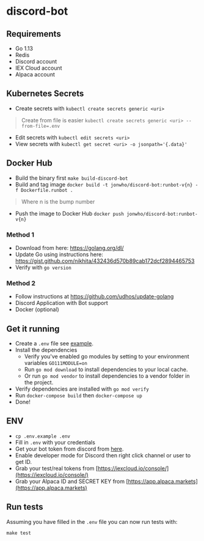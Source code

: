 # discord-bot

## Requirements
* Go 1.13
* Redis
* Discord account
* IEX Cloud account
* Alpaca account

## Kubernetes Secrets
* Create secrets with `kubectl create secrets generic <uri>`
> Create from file is easier `kubectl create secrets generic <uri> --from-file=.env`
* Edit secrets with `kubectl edit secrets <uri>`
* View secrets with `kubectl get secret <uri> -o jsonpath='{.data}'`

## Docker Hub
* Build the binary first `make build-discord-bot`
* Build and tag image `docker build -t jonwho/discord-bot:runbot-v{n} -f Dockerfile.runbot .`
> Where n is the bump number
* Push the image to Docker Hub `docker push jonwho/discord-bot:runbot-v{n}`

### Method 1
  * Download from here: https://golang.org/dl/
  * Update Go using instructions here: https://gist.github.com/nikhita/432436d570b89cab172dcf2894465753
  * Verify with `go version`

### Method 2
  * Follow instructions at https://github.com/udhos/update-golang
* Discord Application with Bot support
* Docker (optional)

## Get it running
* Create a `.env` file see [example](#env-example).
* Install the dependencies
    * Verify you've enabled go modules by setting to your environment variables `GO111MODULE=on`
    * Run `go mod download` to install dependencies to your local cache.
    * Or run `go mod vendor` to install dependencies to a vendor folder in the project.
* Verify dependencies are installed with `go mod verify`
* Run `docker-compose build` then `docker-compose up`
* Done!

## ENV
* `cp .env.example .env`
* Fill in `.env` with your credentials
* Get your bot token from discord from [here](https://discordapp.com/developers/applications/me).
* Enable developer mode for Discord then right click channel or user to get ID.
* Grab your test/real tokens from [https://iexcloud.io/console/](https://iexcloud.io/console/)
* Grab your Alpaca ID and SECRET KEY from [https://app.alpaca.markets](https://app.alpaca.markets)

## Run tests
Assuming you have filled in the `.env` file you can now run tests with:
```
make test
```
